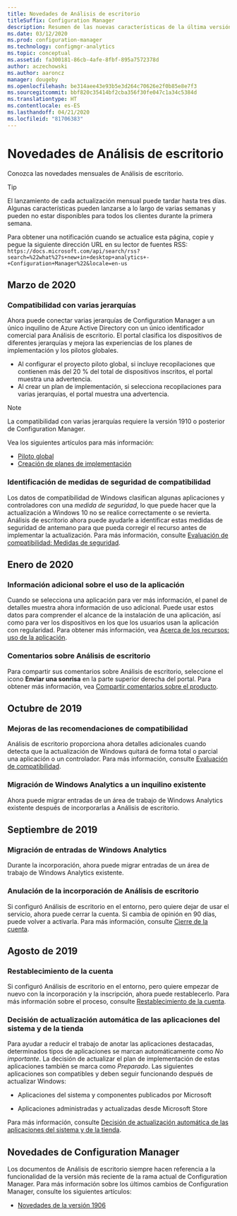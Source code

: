 ```yaml
---
title: Novedades de Análisis de escritorio
titleSuffix: Configuration Manager
description: Resumen de las nuevas características de la última versión mensual del servicio en la nube Análisis de escritorio.
ms.date: 03/12/2020
ms.prod: configuration-manager
ms.technology: configmgr-analytics
ms.topic: conceptual
ms.assetid: fa300181-86cb-4afe-8fbf-895a7572378d
author: aczechowski
ms.author: aaroncz
manager: dougeby
ms.openlocfilehash: be314aee43e93b5e3d264c70626e2f0b85e8e7f3
ms.sourcegitcommit: bbf820c35414bf2cba356f30fe047c1a34c5384d
ms.translationtype: HT
ms.contentlocale: es-ES
ms.lasthandoff: 04/21/2020
ms.locfileid: "81706383"
---
```

# <a name="whats-new-in-desktop-analytics"></a>Novedades de Análisis de escritorio

Conozca las novedades mensuales de Análisis de escritorio.

> [!TIP]
> El lanzamiento de cada actualización mensual puede tardar hasta tres días. Algunas características pueden lanzarse a lo largo de varias semanas y pueden no estar disponibles para todos los clientes durante la primera semana.

Para obtener una notificación cuando se actualice esta página, copie y pegue la siguiente dirección URL en su lector de fuentes RSS: `https://docs.microsoft.com/api/search/rss?search=%22what%27s+new+in+desktop+analytics+-+Configuration+Manager%22&locale=en-us`
<!-- a locale is required for the RSS search string -->

## <a name="march-2020"></a>Marzo de 2020

### <a name="support-for-multiple-hierarchies"></a>Compatibilidad con varias jerarquías

<!-- 4814075, 6079184 -->

Ahora puede conectar varias jerarquías de Configuration Manager a un único inquilino de Azure Active Directory con un único identificador comercial para Análisis de escritorio. El portal clasifica los dispositivos de diferentes jerarquías y mejora las experiencias de los planes de implementación y los pilotos globales.

- Al configurar el proyecto piloto global, si incluye recopilaciones que contienen más del 20 % del total de dispositivos inscritos, el portal muestra una advertencia.
- Al crear un plan de implementación, si selecciona recopilaciones para varias jerarquías, el portal muestra una advertencia.

> [!NOTE]
> La compatibilidad con varias jerarquías requiere la versión 1910 o posterior de Configuration Manager.

Vea los siguientes artículos para más información:

- [Piloto global](deploy-pilot.md#bkmk_GlobalPilot)
- [Creación de planes de implementación](create-deployment-plans.md)

### <a name="identify-compatibility-safeguards"></a>Identificación de medidas de seguridad de compatibilidad

<!-- 5746559 -->

Los datos de compatibilidad de Windows clasifican algunas aplicaciones y controladores con una *medida de seguridad*, lo que puede hacer que la actualización a Windows 10 no se realice correctamente o se revierta. Análisis de escritorio ahora puede ayudarle a identificar estas medidas de seguridad de antemano para que pueda corregir el recurso antes de implementar la actualización. Para más información, consulte [Evaluación de compatibilidad: Medidas de seguridad](compat-assessment.md#safeguards).

## <a name="january-2020"></a>Enero de 2020

### <a name="additional-app-usage-detail"></a>Información adicional sobre el uso de la aplicación

<!-- 5533890 -->

Cuando se selecciona una aplicación para ver más información, el panel de detalles muestra ahora información de uso adicional. Puede usar estos datos para comprender el alcance de la instalación de una aplicación, así como para ver los dispositivos en los que los usuarios usan la aplicación con regularidad. Para obtener más información, vea [Acerca de los recursos: uso de la aplicación](about-assets.md#usage).

### <a name="provide-feedback-on-desktop-analytics"></a>Comentarios sobre Análisis de escritorio

<!-- 5451636 -->

Para compartir sus comentarios sobre Análisis de escritorio, seleccione el icono **Enviar una sonrisa** en la parte superior derecha del portal. Para obtener más información, vea [Compartir comentarios sobre el producto](get-support.md#bkmk_feedback).

## <a name="october-2019"></a>Octubre de 2019

### <a name="improvements-to-compatibility-recommendations"></a>Mejoras de las recomendaciones de compatibilidad

<!-- 3594545 -->

Análisis de escritorio proporciona ahora detalles adicionales cuando detecta que la actualización de Windows quitará de forma total o parcial una aplicación o un controlador. Para más información, consulte [Evaluación de compatibilidad](compat-assessment.md#asset-is-removed-during-upgrade).

### <a name="migrate-from-windows-analytics-to-existing-tenant"></a>Migración de Windows Analytics a un inquilino existente

<!-- 5202803 -->

Ahora puede migrar entradas de un área de trabajo de Windows Analytics existente después de incorporarlas a Análisis de escritorio.

## <a name="september-2019"></a>Septiembre de 2019

### <a name="migrate-inputs-from-windows-analytics"></a>Migración de entradas de Windows Analytics

<!-- 4252663 -->

Durante la incorporación, ahora puede migrar entradas de un área de trabajo de Windows Analytics existente.

### <a name="offboard-from-desktop-analytics"></a>Anulación de la incorporación de Análisis de escritorio

<!-- 4972396 -->

Si configuró Análisis de escritorio en el entorno, pero quiere dejar de usar el servicio, ahora puede cerrar la cuenta. Si cambia de opinión en 90 días, puede volver a activarla. Para más información, consulte [Cierre de la cuenta](account-close.md).

## <a name="august-2019"></a>Agosto de 2019

### <a name="reset-your-account"></a>Restablecimiento de la cuenta

<!-- 3733897 -->

Si configuró Análisis de escritorio en el entorno, pero quiere empezar de nuevo con la incorporación y la inscripción, ahora puede restablecerlo. Para más información sobre el proceso, consulte [Restablecimiento de la cuenta](account-reset.md).

### <a name="automatic-upgrade-decision-of-system-and-store-apps"></a>Decisión de actualización automática de las aplicaciones del sistema y de la tienda

<!-- 3587232 -->

Para ayudar a reducir el trabajo de anotar las aplicaciones destacadas, determinados tipos de aplicaciones se marcan automáticamente como *No importante*. La decisión de actualizar el plan de implementación de estas aplicaciones también se marca como *Preparado*. Las siguientes aplicaciones son compatibles y deben seguir funcionando después de actualizar Windows:

- Aplicaciones del sistema y componentes publicados por Microsoft

- Aplicaciones administradas y actualizadas desde Microsoft Store

Para más información, consulte [Decisión de actualización automática de las aplicaciones del sistema y de la tienda](about-assets.md#bkmk_plan-autoapp).

## <a name="whats-new-in-configuration-manager"></a>Novedades de Configuration Manager

Los documentos de Análisis de escritorio siempre hacen referencia a la funcionalidad de la versión más reciente de la rama actual de Configuration Manager. Para más información sobre los últimos cambios de Configuration Manager, consulte los siguientes artículos:

<!-- - [What's new in version 1910](../core/plan-design/changes/whats-new-in-version-1910.md#bkmk_da) -->

- [Novedades de la versión 1906](../core/plan-design/changes/whats-new-in-version-1906.md#bkmk_da)
